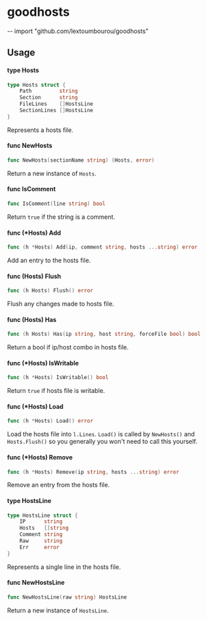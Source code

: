 # goodhosts
--
    import "github.com/lextoumbourou/goodhosts"


## Usage

#### type Hosts

```go
type Hosts struct {
	Path         string
	Section      string
	FileLines    []HostsLine
	SectionLines []HostsLine
}
```

Represents a hosts file.

#### func  NewHosts

```go
func NewHosts(sectionName string) (Hosts, error)
```
Return a new instance of ``Hosts``.

#### func IsComment

```go
func IsComment(line string) bool
```
Return ```true``` if the string is a comment.

#### func (*Hosts) Add

```go
func (h *Hosts) Add(ip, comment string, hosts ...string) error
```
Add an entry to the hosts file.

#### func (Hosts) Flush

```go
func (h Hosts) Flush() error
```
Flush any changes made to hosts file.

#### func (Hosts) Has

```go
func (h Hosts) Has(ip string, host string, forceFile bool) bool
```
Return a bool if ip/host combo in hosts file.

#### func (*Hosts) IsWritable

```go
func (h *Hosts) IsWritable() bool
```
Return ```true``` if hosts file is writable.

#### func (*Hosts) Load

```go
func (h *Hosts) Load() error
```
Load the hosts file into ```l.Lines```. ```Load()``` is called by
```NewHosts()``` and ```Hosts.Flush()``` so you generally you won't need to call
this yourself.

#### func (*Hosts) Remove

```go
func (h *Hosts) Remove(ip string, hosts ...string) error
```
Remove an entry from the hosts file.

#### type HostsLine

```go
type HostsLine struct {
	IP      string
	Hosts   []string
	Comment string
	Raw     string
	Err     error
}
```

Represents a single line in the hosts file.

#### func  NewHostsLine

```go
func NewHostsLine(raw string) HostsLine
```
Return a new instance of ```HostsLine```.
